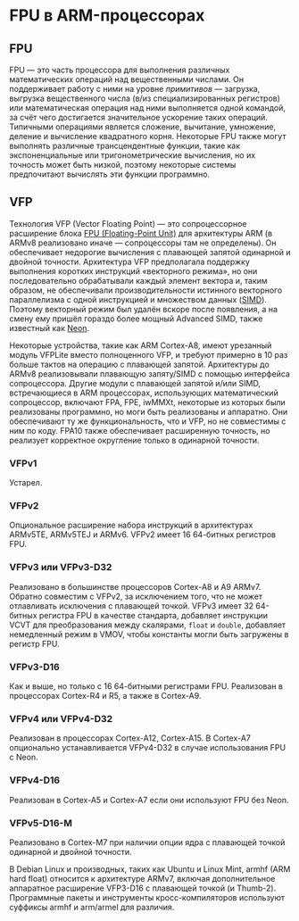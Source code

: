 # FPU в ARM-процессорах

## FPU

FPU — это часть процессора для выполнения различных математических операций над вещественными числами. Он поддерживает работу с ними на уровне *примитивов* — загрузка, выгрузка вещественного числа (в/из специализированных регистров) или математическая операция над ними выполняется одной командой, за счёт чего достигается значительное ускорение таких операций. Типичными операциями является сложение, вычитание, умножение, деление и вычисление квадратного корня. Некоторые FPU также могут выполнять различные трансцендентные функции, такие как экспоненциальные или тригонометрические вычисления, но их точность может быть низкой, поэтому некоторые системы предпочитают вычислять эти функции программно.

## VFP

Технология VFP (Vector Floating Point) — это сопроцессорное расширение блока [FPU (Floating-Point Unit)](https://en.wikipedia.org/wiki/Floating-point_unit) для архитектуры ARM (в ARMv8 реализовано иначе — сопроцессоры там не определены). Он обеспечивает недорогие вычисления с плавающей запятой одинарной и двойной точности. Архитектура VFP предполагала поддержку выполнения коротких инструкций «векторного режима», но они последовательно обрабатывали каждый элемент вектора и, таким образом, не обеспечивали производительности истинного векторного параллелизма с одной инструкцией и множеством данных ([SIMD](https://en.wikipedia.org/wiki/Single_instruction,_multiple_data)). Поэтому векторный режим был удалён вскоре после появления, а на смену ему пришёл гораздо более мощный Advanced SIMD, также известный как [Neon](https://en.wikipedia.org/wiki/ARM_architecture_family#Advanced_SIMD_(Neon)).

Некоторые устройства, такие как ARM Cortex-A8, имеют урезанный модуль VFPLite вместо полноценного VFP, и требуют примерно в 10 раз больше тактов на операцию с плавающей запятой. Архитектуры до ARMv8 реализовывали плавающую запяту/SIMD с помощью интерфейса сопроцессора. Другие модули с плавающей запятой и/или SIMD, встречающиеся в ARM процессорах, использующих математический сопроцессор, включают FPA, FPE, iwMMXt, некоторые из которых были реализованы программно, но моги быть реализованы и аппаратно. Они обеспечивают ту же функциональность, что и VFP, но не совместимы с ним по коду. FPA10 также обеспечивает расширенную точность, но реализует корректное округление только в одинарной точности.

### VFPv1

Устарел.

### VFPv2

Опциональное расширение набора инструкций в архитектурах ARMv5TE, ARMv5TEJ и ARMv6. VFPv2 имеет 16 64-битных регистров FPU.

### VFPv3 или VFPv3-D32

Реализовано в большинстве процессоров Cortex-A8 и A9 ARMv7. Обратно совместим с VFPv2, за исключением того, что не может отлавливать исключения с плавающей точкой. VFPv3 имеет 32 64-битных регистра FPU в качестве стандарта, добавляет инструкции VCVT для преобразования между скалярами, `float` и `double`, добавляет немедленный режим в VMOV, чтобы константы могли быть загружены в регистр FPU.

### VFPv3-D16

Как и выше, но только с 16 64-битными регистрами FPU. Реализован в процессорах Cortex-R4 и R5, а также в Cortex-A9.

### VFPv4 или VFPv4-D32

Реализован в процессорах Cortex-A12, Cortex-A15. В Cortex-A7 опционально устанавливается VFPv4-D32 в случае использования FPU с Neon.

### VFPv4-D16

Реализован в Cortex-A5 и Cortex-A7 если они используют FPU без Neon.

### VFPv5-D16-M

Реализовано в Cortex-M7 при наличии опции ядра с плавающей точкой одинарной и двойной точности.

В Debian Linux и производных, таких как Ubuntu и Linux Mint, armhf (ARM hard float) относится к архитектуре ARMv7, включая дополнительное аппаратное расширение VFP3-D16 с плавающей точкой (и Thumb-2). Программные пакеты и инструменты кросс-компиляторов используют суффиксы armhf и arm/armel для различия.
